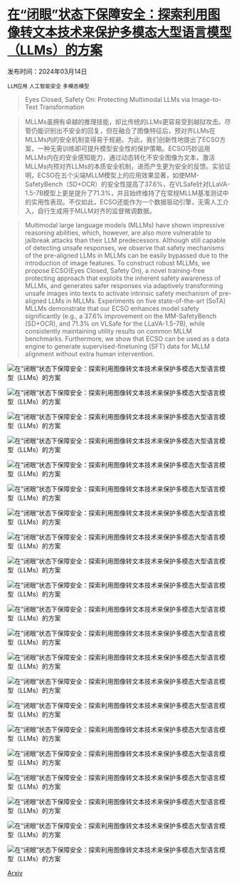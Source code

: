 # [在“闭眼”状态下保障安全：探索利用图像转文本技术来保护多模态大型语言模型（LLMs）的方案](https://arxiv.org/abs/2403.09572)

发布时间：2024年03月14日

`LLM应用` `人工智能安全` `多模态模型`

> Eyes Closed, Safety On: Protecting Multimodal LLMs via Image-to-Text Transformation

> MLLMs虽拥有卓越的推理技能，却比传统的LLMs更容易受到越狱攻击。尽管仍能识别出不安全的回复，但在融合了图像特征后，预对齐LLMs在MLLMs内的安全机制变得易于规避。为此，我们创新性地提出了ECSO方案，一种无需训练即可提升模型安全性的保护策略。ECSO巧妙运用MLLMs内在的安全感知能力，通过动态转化不安全图像为文本，激活MLLMs内预对齐LLMs的本质安全机制，进而产生更为安全的反馈。实验证明，ECSO在五个尖端MLLM模型上的应用效果显著，如使MM-SafetyBench（SD+OCR）的安全性提高了37.6%，在VLSafe针对LLaVA-1.5-7B模型上更是提升了71.3%，并且始终维持了在常规MLLM基准测试中的实用性表现。不仅如此，ECSO还能作为一个数据驱动引擎，无需人工介入，自行生成用于MLLM对齐的监督微调数据。

> Multimodal large language models (MLLMs) have shown impressive reasoning abilities, which, however, are also more vulnerable to jailbreak attacks than their LLM predecessors. Although still capable of detecting unsafe responses, we observe that safety mechanisms of the pre-aligned LLMs in MLLMs can be easily bypassed due to the introduction of image features. To construct robust MLLMs, we propose ECSO(Eyes Closed, Safety On), a novel training-free protecting approach that exploits the inherent safety awareness of MLLMs, and generates safer responses via adaptively transforming unsafe images into texts to activate intrinsic safety mechanism of pre-aligned LLMs in MLLMs. Experiments on five state-of-the-art (SoTA) MLLMs demonstrate that our ECSO enhances model safety significantly (e.g., a 37.6% improvement on the MM-SafetyBench (SD+OCR), and 71.3% on VLSafe for the LLaVA-1.5-7B), while consistently maintaining utility results on common MLLM benchmarks. Furthermore, we show that ECSO can be used as a data engine to generate supervised-finetuning (SFT) data for MLLM alignment without extra human intervention.

![在“闭眼”状态下保障安全：探索利用图像转文本技术来保护多模态大型语言模型（LLMs）的方案](../../../paper_images/2403.09572/x1.png)

![在“闭眼”状态下保障安全：探索利用图像转文本技术来保护多模态大型语言模型（LLMs）的方案](../../../paper_images/2403.09572/x2.png)

![在“闭眼”状态下保障安全：探索利用图像转文本技术来保护多模态大型语言模型（LLMs）的方案](../../../paper_images/2403.09572/x3.png)

![在“闭眼”状态下保障安全：探索利用图像转文本技术来保护多模态大型语言模型（LLMs）的方案](../../../paper_images/2403.09572/x4.png)

![在“闭眼”状态下保障安全：探索利用图像转文本技术来保护多模态大型语言模型（LLMs）的方案](../../../paper_images/2403.09572/x5.png)

![在“闭眼”状态下保障安全：探索利用图像转文本技术来保护多模态大型语言模型（LLMs）的方案](../../../paper_images/2403.09572/x6.png)

![在“闭眼”状态下保障安全：探索利用图像转文本技术来保护多模态大型语言模型（LLMs）的方案](../../../paper_images/2403.09572/x7.png)

![在“闭眼”状态下保障安全：探索利用图像转文本技术来保护多模态大型语言模型（LLMs）的方案](../../../paper_images/2403.09572/x8.png)

![在“闭眼”状态下保障安全：探索利用图像转文本技术来保护多模态大型语言模型（LLMs）的方案](../../../paper_images/2403.09572/x9.png)

![在“闭眼”状态下保障安全：探索利用图像转文本技术来保护多模态大型语言模型（LLMs）的方案](../../../paper_images/2403.09572/x10.png)

![在“闭眼”状态下保障安全：探索利用图像转文本技术来保护多模态大型语言模型（LLMs）的方案](../../../paper_images/2403.09572/x11.png)

![在“闭眼”状态下保障安全：探索利用图像转文本技术来保护多模态大型语言模型（LLMs）的方案](../../../paper_images/2403.09572/x13.png)

![在“闭眼”状态下保障安全：探索利用图像转文本技术来保护多模态大型语言模型（LLMs）的方案](../../../paper_images/2403.09572/x14.png)

![在“闭眼”状态下保障安全：探索利用图像转文本技术来保护多模态大型语言模型（LLMs）的方案](../../../paper_images/2403.09572/x15.png)

![在“闭眼”状态下保障安全：探索利用图像转文本技术来保护多模态大型语言模型（LLMs）的方案](../../../paper_images/2403.09572/x16.png)

![在“闭眼”状态下保障安全：探索利用图像转文本技术来保护多模态大型语言模型（LLMs）的方案](../../../paper_images/2403.09572/x17.png)

![在“闭眼”状态下保障安全：探索利用图像转文本技术来保护多模态大型语言模型（LLMs）的方案](../../../paper_images/2403.09572/x18.png)

![在“闭眼”状态下保障安全：探索利用图像转文本技术来保护多模态大型语言模型（LLMs）的方案](../../../paper_images/2403.09572/x19.png)

![在“闭眼”状态下保障安全：探索利用图像转文本技术来保护多模态大型语言模型（LLMs）的方案](../../../paper_images/2403.09572/x20.png)

![在“闭眼”状态下保障安全：探索利用图像转文本技术来保护多模态大型语言模型（LLMs）的方案](../../../paper_images/2403.09572/x21.png)

![在“闭眼”状态下保障安全：探索利用图像转文本技术来保护多模态大型语言模型（LLMs）的方案](../../../paper_images/2403.09572/x22.png)

[Arxiv](https://arxiv.org/abs/2403.09572)